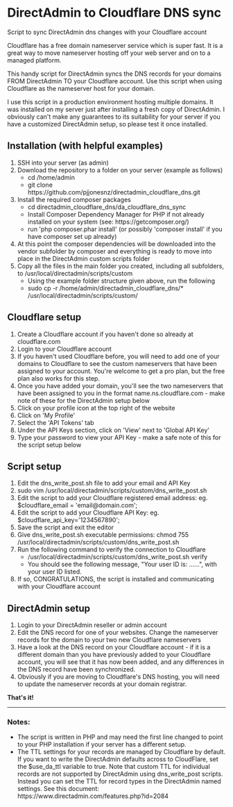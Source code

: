 # DirectAdmin to Cloudflare DNS sync
Script to sync DirectAdmin dns changes with your Cloudflare account

Cloudflare has a free domain nameserver service which is super fast. It is a great way to move nameserver hosting off your web server and on to a managed platform.

This handy script for DirectAdmin syncs the DNS records for your domains FROM DirectAdmin TO your Cloudflare account. Use this script when using Cloudflare as the nameserver host for your domain. 

I use this script in a production environment hosting multiple domains. It was installed on my server just after installing a fresh copy of DirectAdmin. I obviously can't make any guarantees to its suitability for your server if you have a customized DirectAdmin setup, so please test it once installed.

<h2>Installation (with helpful examples)</h2>

<ol>
  <li>SSH into your server (as admin)</li>
  <li>Download the repository to a folder on your server (example as follows)
    <ul>
      <li>cd /home/admin</li>
      <li>git clone https://github.com/pjjonesnz/directadmin_cloudflare_dns.git</li>
    </ul>
  </li>
  <li>Install the required composer packages
    <ul>
      <li>cd directadmin_cloudflare_dns/da_cloudflare_dns_sync</li>
      <li>Install Composer Dependency Manager for PHP if not already installed on your system (see: https://getcomposer.org/)</li>
      <li>run 'php composer.phar install' (or possibly 'composer install' if you have composer set up already)</li>
    </ul>
  </li>
  <li>At this point the composer dependencies will be downloaded into the vendor subfolder by composer and everything is ready to move into place in the DirectAdmin custom scripts folder</li>
  <li>Copy all the files in the main folder you created, including all subfolders, to /usr/local/directadmin/scripts/custom
    <ul>
        <li>Using the example folder structure given above, run the following</li>
        <li>sudo cp -r /home/admin/directadmin_cloudflare_dns/* /usr/local/directadmin/scripts/custom/</li>
    </ul>
  </li>
</ol>

<h2>Cloudflare setup</h2>

<ol>
  <li>Create a Cloudflare account if you haven't done so already at cloudflare.com</li>
  <li>Login to your Cloudflare account</li>
  <li>If you haven't used Cloudflare before, you will need to add one of your domains to Cloudflare to see the custom nameservers that have been assigned to your account. You're welcome to get a pro plan, but the free plan also works for this step.</li>
  <li>Once you have added your domain, you'll see the two nameservers that have been assigned to you in the format name.ns.cloudflare.com - make note of these for the DirectAdmin setup below</li>
  <li>Click on your profile icon at the top right of the website</li>
  <li>Click on 'My Profile'</li>
  <li>Select the 'API Tokens' tab</li>
  <li>Under the API Keys section, click on 'View' next to 'Global API Key'</li>
  <li>Type your password to view your API Key - make a safe note of this for the script setup below</li>
 </ol>
 
 <h2>Script setup</h2>
 
 <ol>
  <li>Edit the dns_write_post.sh file to add your email and API Key</li>
  <li>sudo vim /usr/local/directadmin/scripts/custom/dns_write_post.sh</li>
  <li>Edit the script to add your Cloudflare registered email address: eg. $cloudflare_email = 'email@domain.com';</li>
  <li>Edit the script to add your Cloudflare API Key: eg. $cloudflare_api_key='1234567890';</li>
  <li>Save the script and exit the editor</li>
  <li>Give dns_write_post.sh executable permissions: chmod 755 /usr/local/directadmin/scripts/custom/dns_write_post.sh</li>
  <li>Run the following command to verify the connection to Cloudflare
    <ul>
      <li>/usr/local/directadmin/scripts/custom/dns_write_post.sh verify</li>
      <li>You should see the following message, "Your user ID is: ......", with your user ID listed.</li>
    </ul>
  </li>
  <li>If so, CONGRATULATIONS, the script is installed and communicating with your Cloudflare account</li>
 </ol>
 
 <h2>DirectAdmin setup</h2>
 <ol>
  <li>Login to your DirectAdmin reseller or admin account</li>
  <li>Edit the DNS record for one of your websites. Change the nameserver records for the domain to your two new Cloudflare nameservers</li>
  <li>Have a look at the DNS record on your Cloudflare account - if it is a different domain than you have previously added to your Cloudflare account, you will see that it has now been added, and any differences in the DNS record have been synchronized.</li>
  <li>Obviously if you are moving to Cloudflare's DNS hosting, you will need to update the nameserver records at your domain registrar.</li>
  </ol>
  
  <strong>That's it!</strong>
<hr />
<h3>Notes:</h3>
<ul>
  <li>The script is written in PHP and may need the first line changed to point to your PHP installation if your server has a different setup.</li>
  <li>The TTL settings for your records are managed by Cloudflare by default. If you want to write the DirectAdmin defaults across to CloudFlare, set the $use_da_ttl variable to true. Note that custom TTL for individual records are not supported by DirectAdmin using dns_write_post scripts. Instead you can set the TTL for record types in the DirectAdmin named settings. See this document: https://www.directadmin.com/features.php?id=2084</li>
</ul>

